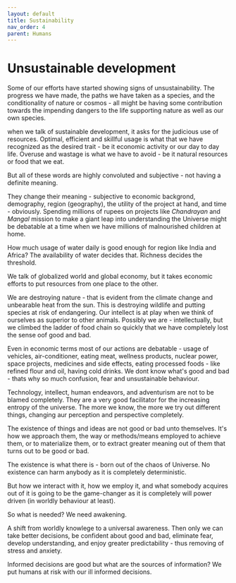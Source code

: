 ```yaml
---
layout: default
title: Sustainability
nav_order: 4
parent: Humans
---
```


# Unsustainable development

Some of our efforts have started showing signs of unsustainability. The progress we have made, the paths we have taken as a species, and the conditionality of nature or cosmos - all might be having some contribution towards the impending dangers to the life supporting nature as well as our own species. 

when we talk of sustainable development, it asks for the judicious use of resources. Optimal, efficient and skillful usage is what that we have recognized as the desired trait - be it economic activity or our day to day life. Overuse and wastage is what we have to avoid - be it natural resources or food that we eat.

But all of these words are highly convoluted and subjective - not having a definite meaning.

They change their meaning - subjective to economic backgrond, demography, region (geography), the utility of the project at hand, and time - obviously. Spending millions of rupees on projects like *Chandrayan* and *Mangal* mission to make a giant leap into understanding the Universe might be debatable at a time when we have millions of malnourished children at home.

How much usage of water daily is good enough for region like India and Africa? The availability of water decides that. Richness decides the threshold.

We talk of globalized world and global economy, but it takes economic efforts to put resources from one place to the other.

We are destroying nature - that is evident from the climate change and unbearable heat from the sun. This is destroying wildlife and putting species at risk of endangering. Our intellect is at play when we think of ourselves as superior to other animals. Possibly we are - intellectually, but we climbed the ladder of food chain so quickly that we have completely lost the sense oof good and bad. 

Even in economic terms most of our actions are debatable - usage of vehicles, air-conditioner, eating meat, wellness products, nuclear power, space projects, medicines and side effects, eating processed foods - like refined flour and oil, having cold drinks. We dont know what's good and bad - thats why so much confusion, fear and unsustainable behaviour.

Technology, intellect, human endeavors, and adventurism are not to be blamed completely. They are a very good facilitator for the increasing entropy of the universe. The more we know, the more we try out different things, changing aur perception and perspective completely. 

The existence of things and ideas are not good or bad unto themselves. It's how we approach them, the way or methods/means employed to achieve them, or to materialize them, or to extract greater meaning out of them that turns out to be good or bad.

The existence is what there is - born out of the chaos of Universe. No existence can harm anybody as it is completely deterministic.

But how we interact with it, how we employ it, and what somebody acquires out of it is going to be the game-changer as it is completely will power driven (in worldly behaviour at least).

So what is needed? We need awakening.

 A shift from worldly knowlege to a universal awareness. Then only we can take better decisions, be confident about good and bad, eliminate fear, develop understanding, and enjoy greater predictability - thus removing of stress and anxiety. 
 
 Informed decisions are good but what are the sources of information? We put humans at risk with our ill informed decisions.

